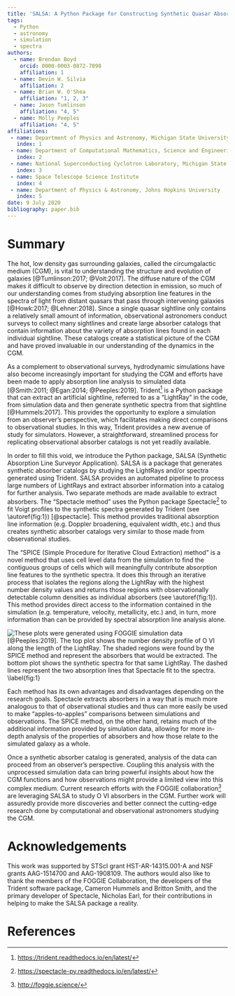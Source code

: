 ```yaml
---
title: 'SALSA: A Python Package for Constructing Synthetic Quasar Absorption Line Catalogs from Astrophysical Hydrodynamic Simulations'
tags:
  - Python
  - astronomy
  - simulation
  - spectra
authors:
  - name: Brendan Boyd
    orcid: 0000-0003-0872-7098
    affiliation: 1
  - name: Devin W. Silvia
    affiliation: 2
  - name: Brian W. O'Shea
    affiliation: "1, 2, 3"
  - name: Jason Tumlinson
    affiliation: "4, 5"
  - name: Molly Peeples
    affiliation: "4, 5"
affiliations:
 - name: Department of Physics and Astronomy, Michigan State University
   index: 1
 - name: Department of Computational Mathematics, Science and Engineering, Michigan State University
   index: 2
 - name: National Superconducting Cyclotron Laboratory, Michigan State University
   index: 3
 - name: Space Telescope Science Institute
   index: 4
 - name: Department of Physics & Astronomy, Johns Hopkins University
   index: 5
date: 9 July 2020
bibliography: paper.bib
---
```


# Summary

The hot, low density gas surrounding galaxies, called the circumgalactic medium
(CGM), is vital to understanding the structure and evolution of galaxies
[@Tumlinson:2017; @Voit:2017]. The diffuse nature of the CGM makes it difficult
to observe by direction detection in emission, so much of our understanding
comes from studying absorption line features in the spectra of light from
distant quasars that pass through intervening galaxies
[@Howk:2017; @Lehner:2018]. Since a single quasar sightline only contains a
relatively small amount of information, observational astronomers conduct
surveys to collect many sightlines and create large absorber catalogs that
contain information about the variety of absorption lines found in each
individual sightline. These catalogs create a statistical picture of the CGM and
have proved invaluable in our understanding of the dynamics in the CGM.

As a complement to observational surveys, hydrodynamic simulations have also
become increasingly important for studying the CGM and efforts have been made to
apply absorption line analysis to simulated data
[@Smith:2011; @Egan:2014; @Peeples:2019]. Trident[^1] is a Python package that
can extract an artificial sightline, referred to as a “LightRay” in the code,
from simulation data and then generate synthetic spectra from that sightline
[@Hummels:2017]. This provides the opportunity to explore a simulation from an
observer’s perspective, which facilitates making direct comparisons to
observational studies. In this way, Trident provides a new avenue of study for
simulators. However, a straightforward, streamlined process for replicating
observational absorber catalogs is not yet readily available.

In order to fill this void, we introduce the Python package, SALSA (Synthetic
Absorption Line Surveyor Application). SALSA is a package that generates
synthetic absorber catalogs by studying the LightRays and/or spectra generated
using Trident. SALSA provides an automated pipeline to process large numbers of
LightRays and extract absorber information into a catalog for further analysis.
Two separate methods are made available to extract absorbers. The “Spectacle
method” uses the Python package Spectacle[^2] to fit Voigt profiles to the
synthetic spectra generated by Trident (see \autoref{fig:1}) [@spectacle]. This
method provides traditional absorption line information (e.g. Doppler broadening,
equivalent width, etc.) and thus creates synthetic absorber catalogs very similar
to those made from observational studies.

The “SPICE (Simple Procedure for Iterative Cloud Extraction) method” is a novel
method that uses cell level data from the simulation to find the contiguous
groups of cells which will meaningfully contribute absorption line features to
the synthetic spectra. It does this through an iterative process that isolates
the regions along the LightRay with the highest number density values and
returns those regions with observationally detectable column densities as
individual absorbers (see \autoref{fig:1}). This method provides direct access
to the information contained in the simulation (e.g. temperature, velocity,
metallicity, etc.) and, in turn, more information than can be provided by
spectral absorption line analysis alone.

![These plots were generated using FOGGIE simulation data [@Peeples:2019]. The
top plot shows the number density profile of O VI along the length of the
LightRay. The shaded regions were found by the SPICE method and represent the
absorbers that would be extracted.  The bottom plot shows the synthetic spectra
for that same LightRay. The dashed lines represent the two absorption lines that
Spectacle fit to the spectra. \label{fig:1}](spice_spectacle_fig.png)

Each method has its own advantages and disadvantages depending on the research
goals. Spectacle extracts absorbers in a way that is much more analogous to that
of observational studies and thus can more easily be used to make “apples-to-apples”
comparisons between simulations and observations. The SPICE method, on
the other hand, retains much of the additional information provided by
simulation data, allowing for more in-depth analysis of the properties of
absorbers and how those relate to the simulated galaxy as a whole.

Once a synthetic absorber catalog is generated, analysis of the data can proceed
from an observer’s perspective. Coupling this analysis with the unprocessed
simulation data can bring powerful insights about how the CGM functions and how
observations might provide a limited view into this complex medium. Current
research efforts with the FOGGIE collaboration[^3] are leveraging SALSA to
study O VI absorbers in the CGM. Further work will assuredly provide more
discoveries and better connect the cutting-edge research done by computational
and observational astronomers studying the CGM.


[^1]: https://trident.readthedocs.io/en/latest/

[^2]: https://spectacle-py.readthedocs.io/en/latest/

[^3]: http://foggie.science/


# Acknowledgements

This work was supported by STScI grant HST-AR-14315.001-A and NSF grants
AAG-1514700 and AAG-1908109. The authors would also like to thank the members of
the FOGGIE Collaboration, the developers of the Trident software package, Cameron
Hummels and Britton Smith, and the primary developer of Spectacle, Nicholas Earl,
for their contributions in helping to make the SALSA package a reality.

# References
